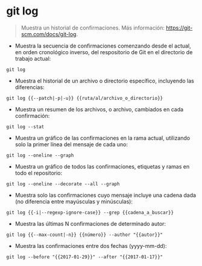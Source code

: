 # git log

> Muestra un historial de confirmaciones.
> Más información: <https://git-scm.com/docs/git-log>.

- Muestra la secuencia de confirmaciones comenzando desde el actual, en orden cronológico inverso, del respositorio de Git en el directorio de trabajo actual:

`git log`

- Muestra el historial de un archivo o directorio específico, incluyendo las diferencias:

`git log {{--patch|-p|-u}} {{ruta/al/archivo_o_directorio}}`

- Muestra un resumen de los archivos, o archivo, cambiados en cada confirmación:

`git log --stat`

- Muestra un gráfico de las confirmaciones en la rama actual, utilizando solo la primer línea del mensaje de cada uno:

`git log --oneline --graph`

- Muestra un gráfico de todos las confirmaciones, etiquetas y ramas en todo el repositorio:

`git log --oneline --decorate --all --graph`

- Muestra solo las confirmaciones cuyo mensaje incluye una cadena dada (no diferencia entre mayúsculas y minúsculas):

`git log {{-i|--regexp-ignore-case}} --grep {{cadena_a_buscar}}`

- Muestra las últimas N confirmaciones de determinado autor:

`git log {{--max-count|-n}} {{número}} --author "{{autor}}"`

- Muestra las confirmaciones entre dos fechas (yyyy-mm-dd):

`git log --before "{{2017-01-29}}" --after "{{2017-01-17}}"`
